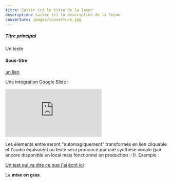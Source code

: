```yaml
---
titre: Saisir ici le titre de la leçon
description: Saisir ici la description de la leçon
couverture: images/couverture.jpg
---
```


##### Titre principal

Un texte

#### Sous-titre

[un lien](https://paysdufle.fr/grammaire/genre/les-parties-du-corps/index.html)

Une intégration Google Slide :

<div class="embed-responsive embed-responsive-16by9">
    <iframe class="embed-responsive-item" src="https://docs.google.com/presentation/d/e/2PACX-1vS7v9JwADK1d4nunrp3qVpLODDmrQEpbGHBkfbgAEZbxsOGRnxhpYTrHDiFOhua6WkqymAwXOZDU6fU/embed?start=false&loop=false&delayms=3000" frameborder="0" allowfullscreen="true" mozallowfullscreen="true" webkitallowfullscreen="true"></iframe>
</div>

Les élements entre <a href="#" class="tts-content"></a> seront "automagiquement" transformés en lien cliquable et l'audio équivalent au texte sera prononcé par une synthèse vocale (par encore disponible en local mais fonctionnel en production :-)). Exemple :

<a href="#" class="tts-content">Un test qui va dire ce que j'ai écrit ici</a>

La **mise en gras**.